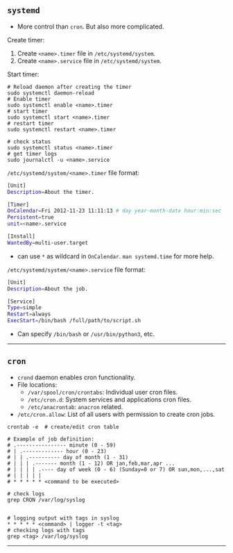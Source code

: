 
## `systemd`
- More control than `cron`. But also more complicated.

Create timer:
1. Create `<name>.timer` file in `/etc/systemd/system`.
2. Create `<name>.service` file in `/etc/systemd/system`.

Start timer:
```shell
# Reload daemon after creating the timer
sudo systemctl daemon-reload
# Enable timer
sudo systemctl enable <name>.timer
# start timer
sudo systemctl start <name>.timer
# restart timer
sudo systemctl restart <name>.timer

# check status
sudo systemctl status <name>.timer
# get timer logs
sudo journalctl -u <name>.service
```

`/etc/systemd/system/<name>.timer` file format:
```sh
[Unit]
Description=About the timer.

[Timer]
OnCalendar=Fri 2012-11-23 11:11:13 # day year-month-date hour:min:sec
Persistent=true
unit=<name>.service

[Install]
WantedBy=multi-user.target
```
- can use `*` as wildcard in `OnCalendar`. `man systemd.time` for more help.

`/etc/systemd/system/<name>.service` file format:
```sh
[Unit]
Description=About the job.

[Service]
Type=simple
Restart=always
ExecStart=/bin/bash /full/path/to/script.sh
```
- Can specify `/bin/bash` or `/usr/bin/python3`, etc.


----
## `cron`

- `crond` daemon enables cron functionality.
- File locations:
	- `/var/spool/cron/crontabs`: Individual user cron files.
	- `/etc/cron.d`: System services and applications cron files.
	- `/etc/anacrontab`: `anacron` related.
- `/etc/cron.allow`: List of all users with permission to create cron jobs.

```shell
crontab -e  # create/edit cron table

# Example of job definition: 
# .---------------- minute (0 - 59) 
# | .------------- hour (0 - 23) 
# | | .---------- day of month (1 - 31) 
# | | | .------- month (1 - 12) OR jan,feb,mar,apr ... 
# | | | | .---- day of week (0 - 6) (Sunday=0 or 7) OR sun,mon,...,sat 
# | | | | | 
# * * * * * <command to be executed>

# check logs
grep CRON /var/log/syslog


# logging output with tags in syslog
* * * * * <command> | logger -t <tag>
# checking logs with tags
grep <tag> /var/log/syslog
```


----
